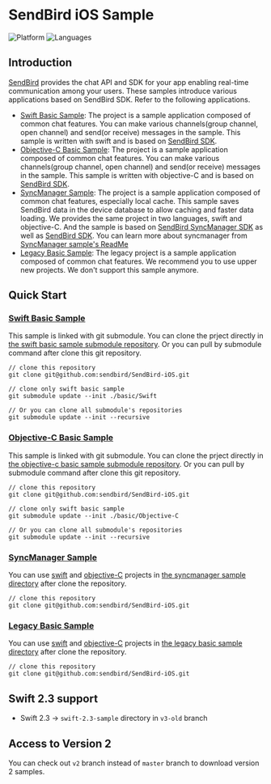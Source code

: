 # SendBird iOS Sample
![Platform](https://img.shields.io/badge/platform-iOS-orange.svg)
![Languages](https://img.shields.io/badge/language-Objective--C%20%7C%20Swift-orange.svg)

## Introduction

[SendBird](https://sendbird.com) provides the chat API and SDK for your app enabling real-time communication
among your users. These samples introduce various applications based on SendBird SDK. Refer to the following applications.
- [Swift Basic Sample](#Swift-Basic-Sample): The project is a sample application composed of common chat features. You can make various channels(group channel, open channel) and send(or receive) messages in the sample. This sample is written with swift and is based on [SendBird SDK](https://github.com/sendbird/sendbird-ios-framework).
- [Objective-C Basic Sample](#Objective-C-Basic-Sample): The project is a sample application composed of common chat features. You can make various channels(group channel, open channel) and send(or receive) messages in the sample. This sample is written with objective-C and is based on [SendBird SDK](https://github.com/sendbird/sendbird-ios-framework).
- [SyncManager Sample](#SyncManager-Sample): The project is a sample application composed of common chat features, especially local cache. This sample saves SendBird data in the device database to allow caching and faster data loading. We provides the same project in two languages, swift and objective-C. And the sample is based on [SendBird SyncManager SDK](https://github.com/sendbird/sendbird-syncmanager-ios) as well as [SendBird SDK](https://github.com/sendbird/sendbird-ios-framework). You can learn more about syncmanager from [SyncManager sample's ReadMe](https://github.com/sendbird/SendBird-iOS/blob/master/syncmanager/README.md)
- [Legacy Basic Sample](#Legacy-Basic-Sample): The legacy project is a sample application composed of common chat features. We recommend you to use upper new projects. We don't support this sample anymore.

## Quick Start

### [Swift Basic Sample](https://github.com/sendbird/SendBird-iOS-Swift/tree/2e03a93c08b4a119b4f5e18965a5dc087d050ca1)
This sample is linked with git submodule. You can clone the prject directly in [the swift basic sample submodule repository](https://github.com/sendbird/SendBird-iOS-Swift/tree/2e03a93c08b4a119b4f5e18965a5dc087d050ca1). Or you can pull by submodule command after clone this git repository.
```
// clone this repository
git clone git@github.com:sendbird/SendBird-iOS.git  

// clone only swift basic sample
git submodule update --init ./basic/Swift

// Or you can clone all submodule's repositories
git submodule update --init --recursive    
```

### [Objective-C Basic Sample](https://github.com/sendbird/SendBird-iOS-ObjectiveC/tree/74aca144f3c215ce185e96173620ef5bbf850d99)
This sample is linked with git submodule. You can clone the prject directly in [the objective-c basic sample submodule repository](https://github.com/sendbird/SendBird-iOS-ObjectiveC/tree/74aca144f3c215ce185e96173620ef5bbf850d99). Or you can pull by submodule command after clone this git repository.
```
// clone this repository
git clone git@github.com:sendbird/SendBird-iOS.git  

// clone only swift basic sample
git submodule update --init ./basic/Objective-C

// Or you can clone all submodule's repositories
git submodule update --init --recursive    
```

### [SyncManager Sample](https://github.com/sendbird/SendBird-iOS/tree/master/syncmanager)
You can use [swift](https://github.com/sendbird/SendBird-iOS/tree/master/syncmanager/swift) and [objective-C](https://github.com/sendbird/SendBird-iOS/tree/master/syncmanager/objc) projects in [the syncmanager sample directory](https://github.com/sendbird/SendBird-iOS/tree/master/syncmanager) after clone the repository. 
```
// clone this repository
git clone git@github.com:sendbird/SendBird-iOS.git  
```

### [Legacy Basic Sample](https://github.com/sendbird/SendBird-iOS/tree/master/basic/old)
You can use [swift](https://github.com/sendbird/SendBird-iOS/tree/master/basic/old/sample-swift) and [objective-C](https://github.com/sendbird/SendBird-iOS/tree/master/basic/old/sample-objc) projects in [the legacy basic sample directory](https://github.com/sendbird/SendBird-iOS/tree/master/basic/old) after clone the repository. 
```
// clone this repository
git clone git@github.com:sendbird/SendBird-iOS.git  
```

## Swift 2.3 support

* Swift 2.3 -> `swift-2.3-sample` directory in `v3-old` branch

## Access to Version 2

You can check out `v2` branch instead of `master` branch to download version 2 samples.

